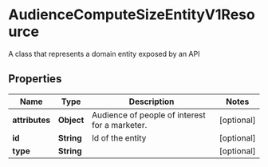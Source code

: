

# AudienceComputeSizeEntityV1Resource

A class that represents a domain entity exposed by an API

## Properties

Name | Type | Description | Notes
------------ | ------------- | ------------- | -------------
**attributes** | **Object** | Audience of people of interest for a marketer. |  [optional]
**id** | **String** | Id of the entity |  [optional]
**type** | **String** |  |  [optional]



